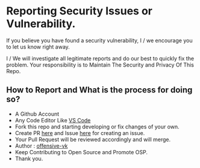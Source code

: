 # Reporting Security Issues or Vulnerability.
If you believe you have found a security vulnerability, I / we encourage you to let us know right away.

I / We will investigate all legitimate reports and do our best to quickly fix the problem.
Your responsibility is to Maintain The Security and Privacy Of This Repo.

## How to Report and What is the process for doing so?

- A Github Account
- Any Code Editor Like [VS Code](https://code.visualstudio.com/download)
- Fork this repo and starting developing or fix changes of your own.
- Create PR [here](https://github.com/offensive-vk/Java/pulls) and Issue [here](https://github.com/offensive-vk/Java/issues) for creating an issue.
- Your Pull Request will be reviewed accordingly and will merge.
- Author : [offensive-vk](https://github.com/offensive-vk/)
- Keep Contributing to Open Source and Promote OSP.
- Thank you.
